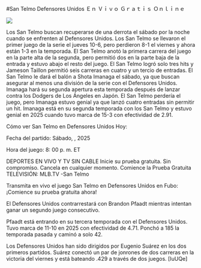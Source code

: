 #San Telmo Defensores Unidos Ｅｎ Ｖｉｖｏ Ｇｒａｔｉｓ Ｏｎｌｉｎｅ  
  
  
[![](https://i.imgur.com/qSNzIqt.png)](https://movie.rssnews.media/JttJpwYW.php)  
  
Los San Telmo buscan recuperarse de una derrota el sábado por la noche cuando se enfrenten al Defensores Unidos. Los San Telmo se llevaron el primer juego de la serie el jueves 10-6, pero perdieron 8-1 el viernes y ahora están 1-3 en la temporada. El San Telmo anotó la primera carrera del juego en la parte alta de la segunda, pero permitió dos en la parte baja de la entrada y estuvo abajo el resto del juego. El San Telmo logró solo tres hits y Jameson Taillon permitió seis carreras en cuatro y un tercio de entradas. El San Telmo le dará el balón a Shota Imanaga el sábado, ya que buscan asegurar al menos una división de la serie con el Defensores Unidos. Imanaga hará su segunda apertura esta temporada después de lanzar contra los Dodgers de Los Ángeles en Japón. El San Telmo perdería el juego, pero Imanaga estuvo genial ya que lanzó cuatro entradas sin permitir un hit. Imanaga está en su segunda temporada con los San Telmo y estuvo genial en 2025 cuando tuvo marca de 15-3 con efectividad de 2.91.

Cómo ver San Telmo en Defensores Unidos Hoy:

Fecha del partido: Sábado, , 2025

Hora del juego: 8: 00 p. m. ET

DEPORTES EN VIVO Y TV SIN CABLE
Inicie su prueba gratuita. Sin compromiso. Cancela en cualquier momento.
Comience la Prueba Gratuita
TELEVISIÓN: MLB.TV -San Telmo

Transmita en vivo el juego San Telmo en Defensores Unidos en Fubo: ¡Comience su prueba gratuita ahora! 

El Defensores Unidos contrarrestará con Brandon Pfaadt mientras intentan ganar un segundo juego consecutivo.

Pfaadt está entrando en su tercera temporada con el Defensores Unidos. Tuvo marca de 11-10 en 2025 con efectividad de 4.71. Ponchó a 185 la temporada pasada y caminó a solo 42.

Los Defensores Unidos han sido dirigidos por Eugenio Suárez en los dos primeros partidos. Suárez conectó un par de jonrones de dos carreras en la victoria del viernes y está bateando .429 a través de dos juegos. [IuUQe]
